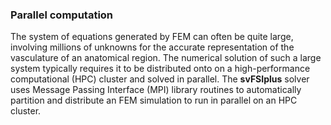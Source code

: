 
### Parallel computation 

The system of equations generated by FEM can often be quite large, involving millions of unknowns for the accurate representation of
the vasculature of an anatomical region. The numerical solution of such a large system typically requires it to be distributed onto
on a high-performance computational (HPC) cluster and solved in parallel. The <strong>svFSIplus</strong> solver uses Message Passing
Interface (MPI) library routines to automatically partition and distribute an FEM simulation to run in parallel on an HPC cluster.


